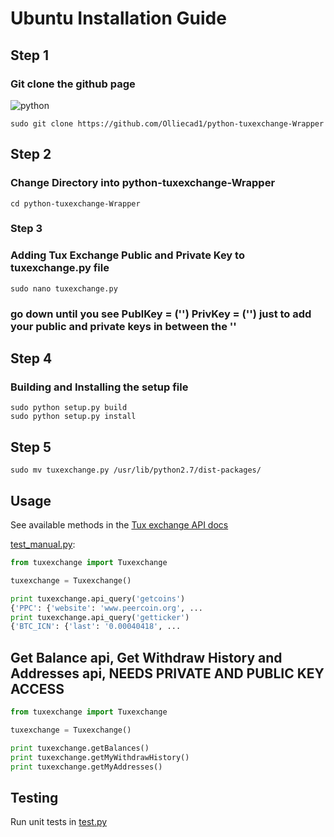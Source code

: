# Ubuntu Installation Guide

## Step 1

### Git clone the github page


![python](https://img.shields.io/badge/python-2.7-blue.svg)

```
sudo git clone https://github.com/Olliecad1/python-tuxexchange-Wrapper
```

## Step 2

### Change Directory into python-tuxexchange-Wrapper

```
cd python-tuxexchange-Wrapper
```

### Step 3

### Adding Tux Exchange Public and Private Key to tuxexchange.py file
```
sudo nano tuxexchange.py
```

### go down until you see PublKey = ('') PrivKey = ('') just to add your public and private keys in between the ''

## Step 4

### Building and Installing the setup file

```
sudo python setup.py build
sudo python setup.py install
```

## Step 5

```
sudo mv tuxexchange.py /usr/lib/python2.7/dist-packages/
```


## Usage

See available methods in the [Tux exchange API docs](https://tuxexchange.com/docs)

[test_manual.py](https://github.com/olliecad1/python-tuxexchange/blob/master/test_manual.py):
```python
from tuxexchange import Tuxexchange

tuxexchange = Tuxexchange()

print tuxexchange.api_query('getcoins')
{'PPC': {'website': 'www.peercoin.org', ...
print tuxexchange.api_query('getticker')
{'BTC_ICN': {'last': '0.00040418', ...
```

## Get Balance api, Get Withdraw History and Addresses api, NEEDS PRIVATE AND PUBLIC KEY ACCESS

```python
from tuxexchange import Tuxexchange

tuxexchange = Tuxexchange()

print tuxexchange.getBalances()
print tuxexchange.getMyWithdrawHistory()
print tuxexchange.getMyAddresses()
```


## Testing

Run unit tests in [test.py](https://github.com/olliecad1/python-tuxexchange/blob/master/test.py)


